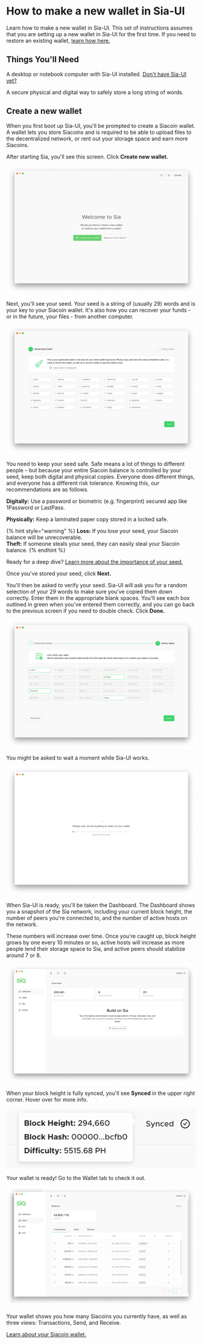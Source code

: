 # How to make a new wallet in Sia-UI

Learn how to make a new wallet in Sia-UI. This set of instructions assumes that you are setting up a new wallet in Sia-UI for the first time. If you need to restore an existing wallet, [learn how here.](how-to-restore-a-wallet-from-a-seed-in-sia-ui.md)

## Things You'll Need

A desktop or notebook computer with Sia-UI installed. [Don't have Sia-UI yet?](http://sia.tech/get-started)

A secure physical and digital way to safely store a long string of words.

## Create a new wallet

When you first boot up Sia-UI, you'll be prompted to create a Siacoin wallet. A wallet lets you store Siacoins and is required to be able to upload files to the decentralized network, or rent out your storage space and earn more Siacoins.

After starting Sia, you'll see this screen. Click **Create new wallet.**

![](../../.gitbook/assets/new-1.png)

Next, you'll see your seed. Your seed is a string of \(usually 29\) words and is your key to your Siacoin wallet. It's also how you can recover your funds - or in the future, your files - from another computer.

![](../../.gitbook/assets/new-2.png)

You need to keep your seed safe. Safe means a lot of things to different people – but because your entire Siacoin balance is controlled by your seed, keep both digital and physical copies. Everyone does different things, and everyone has a different risk tolerance. Knowing this, our recommendations are as follows.

**Digitally:** Use a password or biometric \(e.g. fingerprint\) secured app like 1Password or LastPass.

**Physically:** Keep a laminated paper copy stored in a locked safe.

{% hint style="warning" %}
**Loss:** If you lose your seed, your Siacoin balance will be unrecoverable.  
**Theft:** If someone steals your seed, they can easily steal your Siacoin balance.
{% endhint %}

Ready for a deep dive? [Learn more about the importance of your seed.](../the-importance-of-your-seed.md)

Once you've stored your seed, click **Next.**

You'll then be asked to verify your seed. Sia-UI will ask you for a random selection of your 29 words to make sure you've copied them down correctly. Enter them in the appropriate blank spaces. You'll see each box outlined in green when you've entered them correctly, and you can go back to the previous screen if you need to double check. Click **Done.**

![](../../.gitbook/assets/new-3.png)

You might be asked to wait a moment while Sia-UI works.

![](../../.gitbook/assets/new-4.png)

When Sia-UI is ready, you'll be taken the Dashboard. The Dashboard shows you a snapshot of the Sia network, including your current block height, the number of peers you're connected to, and the number of active hosts on the network.

These numbers will increase over time. Once you're caught up, block height grows by one every 10 minutes or so, active hosts will increase as more people lend their storage space to Sia, and active peers should stabilize around 7 or 8.

![](../../.gitbook/assets/new-5.png)

When your block height is fully synced, you'll see **Synced** in the upper right corner. Hover over for more info.

![](../../.gitbook/assets/new-6.png)

Your wallet is ready! Go to the Wallet tab to check it out.

![](../../.gitbook/assets/send-1.png)

Your wallet shows you how many Siacoins you currently have, as well as three views: Transactions, Send, and Receive.

[Learn about your Siacoin wallet.](../wallet-overview.md)

